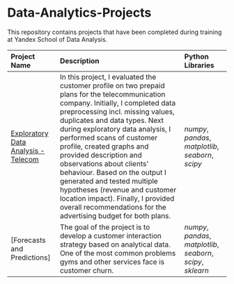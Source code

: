 # Data-Analytics-Projects

This repository contains projects that have been completed during training at Yandex School of Data Analysis.

| Project Name | Description | Python Libraries | 
| :---------------------- | :---------------------- | :---------------------- |
| [Exploratory Data Analysis - Telecom](https://github.com/dpyshnenko/Data-Analytics-Projects/tree/main/Exploratory%20Data%20Analysis%20-%20Telecom) | In this project, I evaluated the customer profile on two prepaid plans for the telecommunication company. Initially, I completed data preprocessing incl. missing values, duplicates and data types. Next during exploratory data analysis, I performed scans of customer profile, created graphs and provided description and observations about clients' behaviour.  Based on the output I generated and tested multiple hypotheses (revenue and customer location impact). Finally, I provided overall recommendations for the advertising budget for both plans. | *numpy*, *pandas*, *matplotlib*, *seaborn*, *scipy* |
| [Forecasts and Predictions]| The goal of the project is to develop a customer interaction strategy based on analytical data. One of the most common problems gyms and other services face is customer churn. | *numpy*, *pandas*, *matplotlib*, *seaborn*, *scipy*, *sklearn*|
